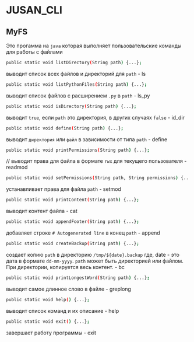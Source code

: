 # JUSAN_CLI
## MyFS
Это прогамма на `java` которая выполняет пользовательские команды для работы с файлами
```sh
public static void listDirectory(String path) {...};
```
выводит список всех файлов и директорий для `path` - ls
```sh
public static void listPythonFiles(String path) {...};
```
 выводит список файлов с расширением `.py` в `path` - ls_py
```sh
public static void isDirectory(String path) {...};
```
выводит `true`, если `path` это директория, в других случаях `false` - id_dir
```sh
public static void define(String path) {...};
```
выводит `директория` или `файл` в зависимости от типа `path` - define
```sh
public static void printPermissions(String path) {...};
```
// выводит права для файла в формате `rwx` для текущего пользователя - readmod
```sh
public static void setPermissions(String path, String permissions) {...};
```
устанавливает права для файла `path` - setmod
```sh
public static void printContent(String path) {...};
```
выводит контент файла - cat
```sh
public static void appendFooter(String path) {...};
```
добавляет строке `# Autogenerated line` в конец `path` - append
```sh
public static void createBackup(String path) {...};
```
создает копию `path` в директорию `/tmp/${date}.backup` где, date - это дата в формате `dd-mm-yyyy`. `path` может быть директорией или файлом. При директории, копируется весь контент. - bc
```sh
public static void printLongestWord(String path) {...};
```
выводит самое длинное слово в файле - greplong
```sh
public static void help() {...};
```
выводит список команд и их описание - help
```sh
public static void exit() {...};
```
завершает работу программы - exit
